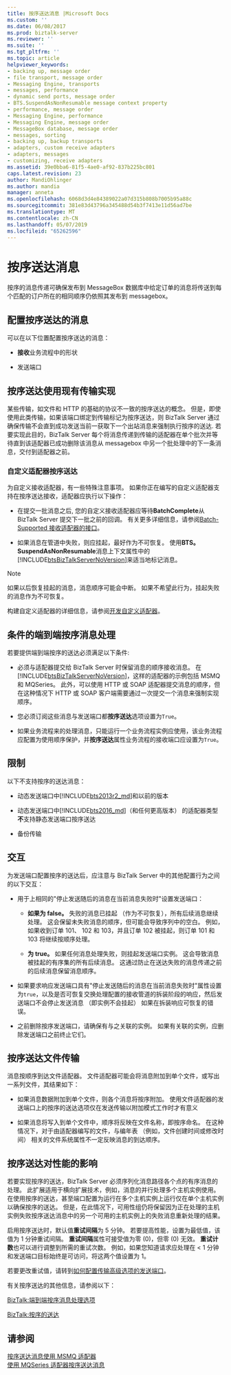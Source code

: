 ```yaml
---
title: 按序送达消息 |Microsoft Docs
ms.custom: ''
ms.date: 06/08/2017
ms.prod: biztalk-server
ms.reviewer: ''
ms.suite: ''
ms.tgt_pltfrm: ''
ms.topic: article
helpviewer_keywords:
- backing up, message order
- file transport, message order
- Messaging Engine, transports
- messages, performance
- dynamic send ports, message order
- BTS.SuspendAsNonResumable message context property
- performance, message order
- Messaging Engine, performance
- Messaging Engine, message order
- MessageBox database, message order
- messages, sorting
- backing up, backup transports
- adapters, custom receive adapters
- adapters, messages
- customizing, receive adapters
ms.assetid: 39e0bba6-81f5-4ae0-af92-837b225bc801
caps.latest.revision: 23
author: MandiOhlinger
ms.author: mandia
manager: anneta
ms.openlocfilehash: 6068d3d4e84389022a07d315b808b7005b95a88c
ms.sourcegitcommit: 381e83d43796a345488d54b3f7413e11d56ad7be
ms.translationtype: MT
ms.contentlocale: zh-CN
ms.lasthandoff: 05/07/2019
ms.locfileid: "65262596"
---
```

# <a name="ordered-delivery-of-messages"></a>按序送达消息
按序的消息传递可确保发布到 MessageBox 数据库中给定订单的消息将传送到每个匹配的订户所在的相同顺序仍依照其发布到 messagebox。  
  
## <a name="configuring-ordered-message-delivery"></a>配置按序送达的消息  
 可以在以下位置配置按序送达的消息：  
  
-   **接收**业务流程中的形状  
  
-   发送端口  
  
## <a name="ordered-delivery-with-existing-transports"></a>按序送达使用现有传输实现  
 某些传输，如文件和 HTTP 的基础的协议不一致的按序送达的概念。 但是，即使使用此类传输，如果该端口绑定到传输标记为按序送达，则 BizTalk Server 通过确保传输不会直到成功发送当前一获取下一个出站消息来强制执行按序的送达. 若要实现此目的，BizTalk Server 每个将消息传递到传输的适配器在单个批次并等待直到该适配器已成功删除该消息从 messagebox 中另一个批处理中的下一条消息，交付到适配器之前。  
  
### <a name="ordered-delivery-for-custom-adapters"></a>自定义适配器按序送达  
 为自定义接收适配器，有一些特殊注意事项。 如果你正在编写的自定义适配器支持在按序送达接收，适配器应执行以下操作：  
  
- 在提交一批消息之后, 您的自定义接收适配器应等待**BatchComplete**从 BizTalk Server 提交下一批之前的回调。 有关更多详细信息，请参阅[Batch-Supported 接收适配器的接口](../core/interfaces-for-a-batch-supported-receive-adapter.md)。  
  
- 如果消息在管道中失败，则应挂起，最好作为不可恢复。 使用**BTS。SuspendAsNonResumable**消息上下文属性中的[!INCLUDE[btsBizTalkServerNoVersion](../includes/btsbiztalkservernoversion-md.md)]来适当地标记消息。  
  
> [!NOTE]
>  如果以后恢复挂起的消息，消息顺序可能会中断。 如果不希望此行为，挂起失败的消息作为不可恢复。  
  
 构建自定义适配器的详细信息，请参阅[开发自定义适配器](../core/developing-custom-adapters.md)。  
  
## <a name="conditions-for-end-to-end-ordered-message-processing"></a>条件的端到端按序消息处理  
 若要提供端到端按序的送达必须满足以下条件:  
  
- 必须与适配器提交给 BizTalk Server 时保留消息的顺序接收消息。 在[!INCLUDE[btsBizTalkServerNoVersion](../includes/btsbiztalkservernoversion-md.md)]，这样的适配器的示例包括 MSMQ 和 MQSeries。 此外，可以使用 HTTP 或 SOAP 适配器提交消息的顺序，但在这种情况下 HTTP 或 SOAP 客户端需要通过一次提交一个消息来强制实现顺序。  
  
- 您必须订阅这些消息与发送端口都**按序送达**选项设置为`True`。  
  
- 如果业务流程来的处理消息，只能运行一个业务流程实例应使用，该业务流程应配置为使用顺序保护，并**按序送达**属性业务流程的接收端口应设置为`True`。  
  
## <a name="restrictions"></a>限制  
 以下不支持按序的送达消息：  
  
- 动态发送端口中[!INCLUDE[bts2013r2_md](../includes/bts2013r2-md.md)]和以前的版本

- 动态发送端口中[!INCLUDE[bts2016_md](../includes/bts2016-md.md)]（和任何更高版本） 的适配器类型**不**支持静态发送端口按序送达
  
- 备份传输  

  
## <a name="interactions"></a>交互  
 为发送端口配置按序的送达后，应注意与 BizTalk Server 中的其他配置行为之间的以下交互：  
  
-   用于上相同的"停止发送随后的消息在当前消息失败时"设置发送端口：  
  
    -   **如果为 false。** 失败的消息已挂起 （作为不可恢复），所有后续消息继续处理。 这会保留未失败消息的顺序，但可能会导致序列中的空白。 例如，如果收到订单 101、 102 和 103，并且订单 102 被挂起，则订单 101 和 103 将继续按顺序处理。  
  
    -   **为 true。** 如果任何消息处理失败，则挂起发送端口实例。 这会导致消息被挂起的有序集的所有后续消息。 这通过防止在送达失败的消息传递之前的后续消息保留消息顺序。  
  
-   如果要求响应发送端口具有"停止发送随后的消息在当前消息失败时"属性设置为`true`，以及是否可恢复交换处理配置的接收管道的拆装阶段的响应，然后发送端口不会停止发送消息 （即实例不会挂起） 如果在拆装响应可恢复的错误。  
  
-   之前删除按序发送端口，请确保有与之关联的实例。 如果有关联的实例，应删除发送端口之前终止它们。  
  
## <a name="ordered-delivery-to-file-transport"></a>按序送达文件传输  
 消息按顺序到达文件适配器。 文件适配器可能会将消息附加到单个文件，或写出一系列文件，其结果如下：  
  
-   如果消息数据附加到单个文件，则各个消息将按序附加。 使用文件适配器的发送端口上的按序的送达选项仅在发送传输以附加模式工作时才有意义  
  
-   如果消息将写入到单个文件中，顺序将反映在文件名称，即按序命名。 在这种情况下，对于由适配器编写的文件，与编年表 （例如，文件创建时间或修改时间） 相关的文件系统属性不一定反映消息的到达顺序。  
  
## <a name="performance-impact-of-ordered-delivery"></a>按序送达对性能的影响  
 若要实现按序的送达，BizTalk Server 必须序列化消息路径各个点的有序消息的处理。 此扩展适用于横向扩展技术，例如，消息的并行处理多个主机实例使用。 在使用按序的送达，甚至端口配置为运行在多个主机实例上运行仅在单个主机实例以确保按序的送达。 但是，在此情况下，可用性组仍将保留因为正在处理的主机实例失败按序送达消息中的另一个可用的主机实例上的失败消息重新处理的结果。  
  
 启用按序送达时，默认值**重试间隔**为 5 分钟。 若要提高性能，设置为最低值，该值为 1 分钟重试间隔。 **重试间隔**属性可接受值为零 (0)，但零 (0) 无效。 **重试计数**也可以进行调整到所需的重试次数。 例如，如果您知道请求应处理在 < 1 分钟和发送端口目标始终是可访问，将这两个值设置为 1。  
  
 若要更改重试值，请转到[如何配置传输高级选项的发送端口](http://go.microsoft.com/fwlink/p/?LinkID=267697)。  
  
 有关按序送达的其他信息，请参阅以下：  
  
 [BizTalk:端到端按序消息处理选项](http://social.technet.microsoft.com/wiki/contents/articles/12887.biztalk-end-to-end-ordered-message-processing-options.aspx)  
  
 [BizTalk:按序的送达](http://social.technet.microsoft.com/wiki/contents/articles/6681.biztalk-ordered-delivery.aspx)  
  
## <a name="see-also"></a>请参阅  
 [按序送达消息使用 MSMQ 适配器](../core/ordered-delivery-of-messages-with-the-msmq-adapter.md)   
 [使用 MQSeries 适配器按序送达消息](../core/ordered-delivery-of-messages-with-the-mqseries-adapter.md)
